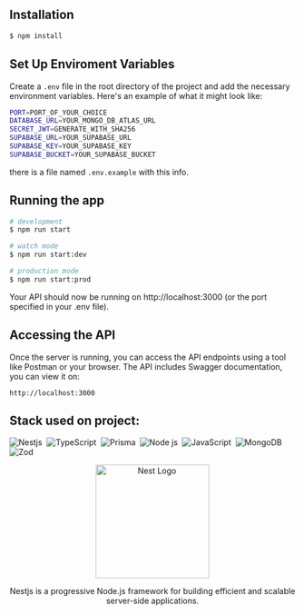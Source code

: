 

## Installation

```bash
$ npm install
```

## Set Up Enviroment Variables

Create a ```.env``` file in the root directory of the project and add the necessary environment variables. Here's an example of what it might look like:

```bash
PORT=PORT_OF_YOUR_CHOICE
DATABASE_URL=YOUR_MONGO_DB_ATLAS_URL
SECRET_JWT=GENERATE_WITH_SHA256
SUPABASE_URL=YOUR_SUPABASE_URL
SUPABASE_KEY=YOUR_SUPABASE_KEY
SUPABASE_BUCKET=YOUR_SUPABASE_BUCKET
```
there is a file named ```.env.example``` with this info.

## Running the app

```bash
# development
$ npm run start

# watch mode
$ npm run start:dev

# production mode
$ npm run start:prod
```

Your API should now be running on http://localhost:3000 (or the port specified in your .env file).

## Accessing the API
Once the server is running, you can access the API endpoints using a tool like Postman or your browser. 
The API includes Swagger documentation, you can view it on:

```http://localhost:3000```

## Stack used on project:
![Nestjs](https://img.shields.io/badge/nestjs-purple?style=for-the-badge&logo=nestjs&logoColor=white)&nbsp;
![TypeScript](https://img.shields.io/badge/TypeScript-1572B6?style=for-the-badge&logo=typescript&logoColor=white)&nbsp;
![Prisma](https://img.shields.io/badge/Prisma-gray?style=for-the-badge&logo=prisma&logoColor=white)&nbsp;
![Node js](https://img.shields.io/badge/node.js-%234ea94b.svg?style=for-the-badge&logo=node.js&logoColor=white)&nbsp;
![JavaScript](https://img.shields.io/badge/JavaScript-F7DF1E?style=for-the-badge&logo=javascript&logoColor=black)&nbsp;
![MongoDB](https://img.shields.io/badge/MongoDB-%234ea94b.svg?style=for-the-badge&logo=mongodb&logoColor=white)&nbsp;
![Zod](https://img.shields.io/badge/zod-%233068b7.svg?style=for-the-badge&logo=zod&logoColor=white)

<p align="center">
  <a href="http://nestjs.com/" target="blank"><img src="https://nestjs.com/img/logo-small.svg" width="200" alt="Nest Logo" /></a>
</p>

[circleci-image]: https://img.shields.io/circleci/build/github/nestjs/nest/master?token=abc123def456
[circleci-url]: https://circleci.com/gh/nestjs/nest

  <p align="center">Nestjs is a progressive Node.js framework for building efficient and scalable server-side applications.</p>
